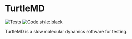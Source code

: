# TurtleMD
![Tests](https://github.com/infretis/turtlemd/actions/workflows/test-and-coverage.yaml/badge.svg)
[![Code style: black](https://img.shields.io/badge/code%20style-black-000000.svg)](https://github.com/psf/black)

TurtleMD is a slow molecular dynamics software for testing.
